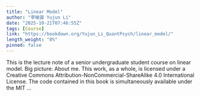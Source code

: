 ```yaml
---
title: "Linear Model"
author: "李喻骏 Yujun Li"
date: "2025-10-21T07:46:55Z"
tags: [Course]
link: "https://bookdown.org/Yujun_Li_QuantPsych/linear_model/"
length_weight: "8%"
pinned: false
---
```


This is the lecture note of a senior undergraduate student course on linear model. Big picture: About me. This work, as a whole, is licensed under a Creative Commons Attribution-NonCommercial-ShareAlike 4.0 International License. The code contained in this book is simultaneously available under the MIT ...
